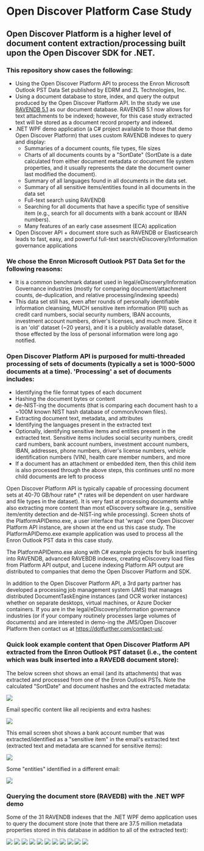 # Open Discover Platform Case Study
## Open Discover Platform is a higher level of document content extraction/processing built upon the Open Discover SDK for .NET. 
### This repository show cases the following:
  - Using the Open Discover Platform API to process the Enron Microsoft Outlook PST Data Set published by EDRM and ZL Technologies, Inc.   
  - Using a document database to store, index, and query the output produced by the Open Discover Platform API. In the study we use [RAVENDB 5.1](https://ravendb.net/) as our document database. RAVENDB 5.1 now allows for text attachments to be indexed; however, for this case study extracted text will be stored as a document record property and indexed. 
  - .NET WPF demo application (a C# project available to those that demo Open Discover Platform) that uses custom RAVENDB indexes to query and display:
     - Summaries of a document counts, file types, file sizes
     - Charts of all documents counts by a "SortDate" (SortDate is a date calculated from either document metadata or document file system properties, and it usually represents the date the document owner last modified the document).
     - Summary of all languages found in all documents in the data set.
     - Summary of all sensitive items/entities found in all documents in the data set
     - Full-text search using RAVENDB
     - Searching for all documents that have a specific type of sensitive item (e.g., search for all documents with a bank account or IBAN numbers).
     - Many features of an early case assesment (ECA) application
  - Open Discover API + document store such as RAVENDB or Elasticsearch leads to fast, easy, and powerful full-text search/eDiscovery/Information governance applications   
### We chose the Enron Microsoft Outlook PST Data Set for the following reasons:
- It is a common benchmark dataset used in legal/eDiscovery/Information Governance industries (mostly for comparing document/attachment counts, de-duplication, and relative processing/indexing speeds)
- This data set still has, even after rounds of personally identifiable information cleansing, MUCH sensitive item information (PII) such as credit card numbers, social security numbers, IBAN accounts, investment account numbers, driver's licenses, and much more. Since it is an 'old' dataset (~20 years), and it is a publicly available dataset, those effected by the loss of personal information were long ago notified.
### Open Discover Platform API is purposed for multi-threaded processing of sets of documents (typically a set is 1000-5000 documents at a time). 'Processing' a set of documents includes:
- Identifying the file format types of each document
- Hashing the document bytes or content
- de-NIST-ing the documents (that is comparing each document hash to a ~100M known NIST hash database of common/known files). 
- Extracting document text, metadata, and attributes
- Identifying the languages present in the extracted text
- Optionally, identifying sensitive items and entities present in the extracted text. Sensitive items includes social security numbers, credit card numbers, bank account numbers, investment account numbers, IBAN, addresses, phone numbers, driver's license numbers, vehicle identification numbers (VIN), health care member numbers, and more
- If a document has an attachment or embedded item, then this child item is also processed through the above steps, this continues until no more child documents are left to process

Open Discover Platform API is typically capable of processing document sets at 40-70 GB/hour rate* (* rates will be dependent on user hardware and file types in the dataset). It is very fast at processing documents while also extracting more content than most eDiscovery software (e.g., sensitive item/entity detection and de-NIST-ing while processing).
Screen shots of the PlatformAPIDemo.exe, a user interface that 'wraps' one Open Discover Platform API instance, are shown at the end us this case study. The PlatformAPIDemo.exe example application was used to process all the Enron Outlook PST data in this case study. 

The PlatformAPIDemo.exe along with C# example projects for bulk inserting into RAVENDB, advanced RAVEBDB indexes, creating eDiscovery load files from Platform API output, and Lucene indexing Platform API output are distributed to companies that demo the Open Discover Platform and SDK. 

In addition to the Open Discover Platform API, a 3rd party partner has developed a processing job management system (JMS) that manages distributed DocumentTaskEngine instances (and OCR worker instances) whether on separate desktops, virtual machines, or Azure Docker containers. If you are in the legal/eDiscovery/information governance industries (or if your company routinely processes large volumes of documents) and are interested in demo-ing the JMS/Open Discover Platform then contact us at https://dotfurther.com/contact-us/.

### Quick look example content that Open Discover Platform API extracted from the Enron Outlook PST dataset (i.e., the content which was bulk inserted into a RAVEDB document store):
The below screen shot shows an email (and its attachments) that was extracted and processed from one of the Enron Outlook PSTs. Note the calculated "SortDate" and document hashes and the extracted metadata:

<img src="Image1.jpg">

Email specific content like all recipients and extra hashes:

<img src="Image2.jpg">

This email screen shot shows a bank account number that was extracted/identified as a "sensitive item" in the email's extracted text (extracted text and metadata are scanned for sensitive items):

<img src="image3.jpg">

Some "entities" identified in a different email:

<img src="image4.jpg">

### Querying the document store (RAVEDB) with the .NET WPF demo

Some of the 31 RAVENDB indexes that the .NET WPF demo application uses to query the document store (note that there are 37.5 million metadata properties stored in this database in addition to all of the extracted text):

<img src="image5.jpg">

<img src="image6.jpg">

<img src="image7.jpg">

<img src="image8.jpg">

<img src="image9.jpg">

<img src="image10.jpg">

<img src="image11.jpg">

<img src="image12.jpg">

<img src="image13.jpg">

<img src="image14.jpg">

<img src="image15.jpg">



